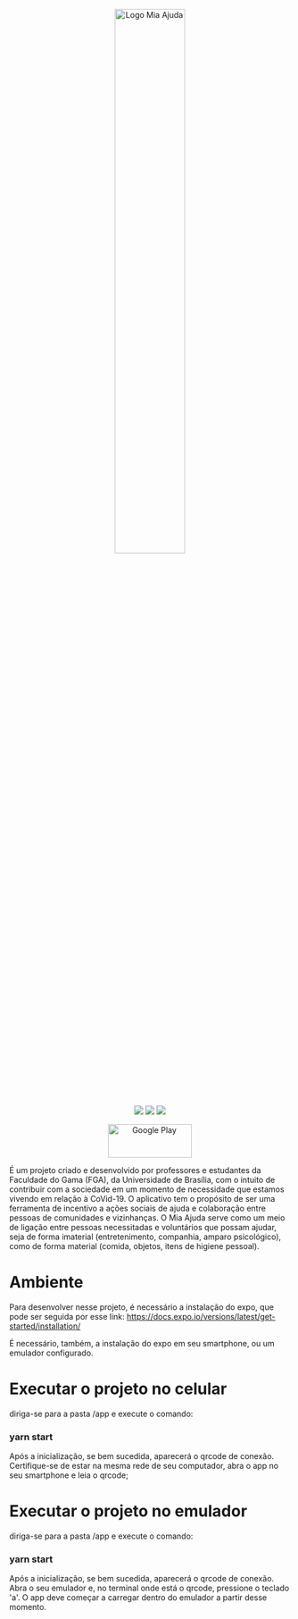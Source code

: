 <p align="center">
  <img src="https://i.imgur.com/5wtqEys.png" alt="Logo Mia Ajuda" width="50%"/>
</p>

<p align="center">
<a href="https://miaajuda.netlify.app/" target="_blank"><img src="https://img.shields.io/badge/Mia%20Ajuda-Website-blue"></a>
<a href="https://mia-ajuda.github.io/Documentation/#/" target="_blank"><img src="https://img.shields.io/badge/Mia%20Ajuda-Docs-purple"></a>
<a href="https://github.com/mia-ajuda/Frontend/pulls" target="_blank"><img src="https://img.shields.io/github/issues-pr/mia-ajuda/Frontend?color=red&label=Pull%20Requests"></a>
</p>

<p align="center">
  <a href="https://play.google.com/store/apps/details?id=com.unb.miaajuda" style="align-self: center"><img src="https://play.google.com/intl/pt-BR/badges/static/images/badges/pt-br_badge_web_generic.png" width="150" height="60" title="Google Play"></a>
</p>



É um projeto criado e desenvolvido por professores e estudantes da Faculdade do Gama (FGA), da Universidade de Brasília, com o intuito de contribuir com a sociedade em um momento de necessidade que estamos vivendo em relação à CoVid-19. O aplicativo tem o propósito de ser uma ferramenta de incentivo a ações sociais de ajuda e colaboração entre pessoas de comunidades e vizinhanças. O Mia Ajuda serve como um meio de ligação entre pessoas necessitadas e voluntários que possam ajudar, seja de forma imaterial (entretenimento, companhia, amparo psicológico), como de forma material (comida, objetos, itens de higiene pessoal).

# Ambiente 

Para desenvolver nesse projeto, é necessário a instalação do expo, que pode ser seguida por esse link: 
https://docs.expo.io/versions/latest/get-started/installation/

É necessário, também,  a instalação do expo em seu smartphone, ou um emulador configurado. 

# Executar o projeto no celular 

diriga-se para a pasta /app e execute o comando: 
### yarn start 

Após a inicialização, se bem sucedida, aparecerá o qrcode de conexão. Certifique-se de estar na mesma rede de seu computador, abra o app no seu smartphone e leia o qrcode;

# Executar o projeto no emulador 

diriga-se para a pasta /app e execute o comando: 
### yarn start 

Após a inicialização, se bem sucedida, aparecerá o qrcode de conexão. Abra o seu emulador e, no terminal onde está o qrcode, pressione o teclado 'a'. O app deve começar a carregar dentro do emulador a partir desse momento. 






